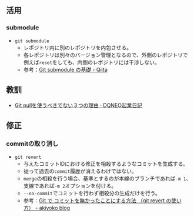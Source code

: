 活用
----

### submodule

* `git submodule`
  * レポジトリ内に別のレポジトリを内包させる。
  * 各レポジトリは別々のバージョン管理となるので、外側のレポジトリで例えば`reset`をしても、内側のレポジトリには干渉しない。
  * 参考：[Git submodule の基礎 - Qiita](http://qiita.com/sotarok/items/0d525e568a6088f6f6bb)

教訓
----

* [Git pullを使うべきでない３つの理由 · DQNEO起業日記](http://dqn.sakusakutto.jp/2012/11/git_pull.html)

修正
----

### commitの取り消し

* `git revert`
  * 与えたコミットIDにおける修正を相殺するようなコミットを生成する。
  * 従って過去の`commit`履歴が消えるわけではない。
  * `merge`の相殺を行う場合、基準とするのが本線のブランチであれば`-m 1`、支線であれば`-m 2`オプションを付ける。
  * `--no-commit`でコミットを行わず相殺分の生成だけを行う。
  * 参考：[Git で コミットを無かったことにする方法 （git revert の使い方） - akiyoko blog](http://akiyoko.hatenablog.jp/entry/2014/08/21/220255)